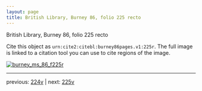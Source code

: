 ```yaml
---
layout: page
title: British Library, Burney 86, folio 225 recto
---
```


British Library, Burney 86, folio 225 recto

Cite this object as `urn:cite2:citebl:burney86pages.v1:225r`.  The full image is linked to a citation tool you can use to cite regions of the image.

[![burney_ms_86_f225r](http://www.homermultitext.org/iipsrv?IIIF=/project/homer/pyramidal/deepzoom/citebl/burney86imgs/v1/burney_ms_86_f225r.tif/full/800,/0/default.jpg)](http://www.homermultitext.org/ict2/?urn=urn:cite2:citebl:burney86imgs.v1:burney_ms_86_f225r) 

---

previous:  [224v](../224v/) | next: [225v](../225v/)